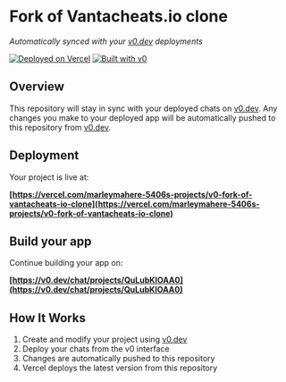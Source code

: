 # Fork of Vantacheats.io clone

*Automatically synced with your [v0.dev](https://v0.dev) deployments*

[![Deployed on Vercel](https://img.shields.io/badge/Deployed%20on-Vercel-black?style=for-the-badge&logo=vercel)](https://vercel.com/marleymahere-5406s-projects/v0-fork-of-vantacheats-io-clone)
[![Built with v0](https://img.shields.io/badge/Built%20with-v0.dev-black?style=for-the-badge)](https://v0.dev/chat/projects/QuLubKIOAA0)

## Overview

This repository will stay in sync with your deployed chats on [v0.dev](https://v0.dev).
Any changes you make to your deployed app will be automatically pushed to this repository from [v0.dev](https://v0.dev).

## Deployment

Your project is live at:

**[https://vercel.com/marleymahere-5406s-projects/v0-fork-of-vantacheats-io-clone](https://vercel.com/marleymahere-5406s-projects/v0-fork-of-vantacheats-io-clone)**

## Build your app

Continue building your app on:

**[https://v0.dev/chat/projects/QuLubKIOAA0](https://v0.dev/chat/projects/QuLubKIOAA0)**

## How It Works

1. Create and modify your project using [v0.dev](https://v0.dev)
2. Deploy your chats from the v0 interface
3. Changes are automatically pushed to this repository
4. Vercel deploys the latest version from this repository
